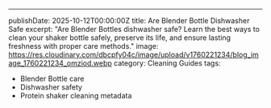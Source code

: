 ---
publishDate: 2025-10-12T00:00:00Z
title: Are Blender Bottle Dishwasher Safe
excerpt: "Are Blender Bottles dishwasher safe? Learn the best ways to clean your shaker bottle safely, preserve its life, and ensure lasting freshness with proper care methods."
image: https://res.cloudinary.com/dbcpfy04c/image/upload/v1760221234/blog_image_1760221234_omziod.webp
category: Cleaning Guides
tags:
  - Blender Bottle care
  - Dishwasher safety
  - Protein shaker cleaning
metadata